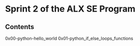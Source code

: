 # Sprint 2 of the ALX SE Program
## Contents
0x00-python-hello_world
0x01-python_if_else_loops_functions
